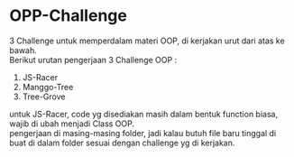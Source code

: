 # OPP-Challenge

3 Challenge untuk memperdalam materi OOP, di kerjakan urut dari atas ke bawah.<br/>
Berikut urutan pengerjaan 3 Challenge OOP :
1. JS-Racer
2. Manggo-Tree
3. Tree-Grove

untuk JS-Racer, code yg disediakan masih dalam bentuk function biasa, wajib di ubah menjadi Class OOP.<br/>
pengerjaan di masing-masing folder, jadi kalau butuh file baru tinggal di buat di dalam folder sesuai dengan challenge yg di kerjakan.